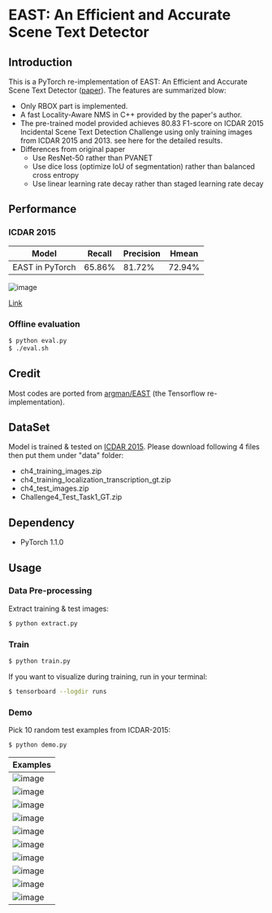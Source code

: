 # EAST: An Efficient and Accurate Scene Text Detector

## Introduction

This is a PyTorch re-implementation of EAST: An Efficient and Accurate Scene Text Detector ([paper](https://arxiv.org/abs/1704.03155)). The features are summarized blow:

- Only RBOX part is implemented.
- A fast Locality-Aware NMS in C++ provided by the paper's author.
- The pre-trained model provided achieves 80.83 F1-score on ICDAR 2015 Incidental Scene Text Detection Challenge using only training images from ICDAR 2015 and 2013. see here for the detailed results.
- Differences from original paper
    - Use ResNet-50 rather than PVANET
    - Use dice loss (optimize IoU of segmentation) rather than balanced cross entropy
    - Use linear learning rate decay rather than staged learning rate decay

## Performance

### ICDAR 2015 

|Model|Recall|Precision|Hmean|
|---|---|---|---|
|EAST in PyTorch|65.86%|81.72%|72.94%|

![image](https://github.com/foamliu/EAST/raw/master/images/Results_IoU.png)

[Link](https://rrc.cvc.uab.es/?ch=4&com=evaluation&view=method_info&task=1&m=60628)

### Offline evaluation

```bash
$ python eval.py
$ ./eval.sh

```

## Credit
Most codes are ported from [argman/EAST](https://github.com/argman/EAST) (the Tensorflow re-implementation).

## DataSet

Model is trained & tested on [ICDAR 2015](http://rrc.cvc.uab.es/?ch=4&com=downloads). Please download following 4 files then put them under "data" folder:
- ch4_training_images.zip
- ch4_training_localization_transcription_gt.zip
- ch4_test_images.zip
- Challenge4_Test_Task1_GT.zip


## Dependency

- PyTorch 1.1.0

## Usage
### Data Pre-processing
Extract training & test images:
```bash
$ python extract.py
```

### Train
```bash
$ python train.py
```

If you want to visualize during training, run in your terminal:
```bash
$ tensorboard --logdir runs
```

### Demo
Pick 10 random test examples from ICDAR-2015:
```bash
$ python demo.py
```

Examples|
|----|
|![image](https://github.com/foamliu/EAST/raw/master/images/out_0.jpg)
|![image](https://github.com/foamliu/EAST/raw/master/images/out_1.jpg)
|![image](https://github.com/foamliu/EAST/raw/master/images/out_2.jpg)
|![image](https://github.com/foamliu/EAST/raw/master/images/out_3.jpg)
|![image](https://github.com/foamliu/EAST/raw/master/images/out_4.jpg)
|![image](https://github.com/foamliu/EAST/raw/master/images/out_5.jpg)
|![image](https://github.com/foamliu/EAST/raw/master/images/out_6.jpg)
|![image](https://github.com/foamliu/EAST/raw/master/images/out_7.jpg)
|![image](https://github.com/foamliu/EAST/raw/master/images/out_8.jpg)
|![image](https://github.com/foamliu/EAST/raw/master/images/out_9.jpg)
